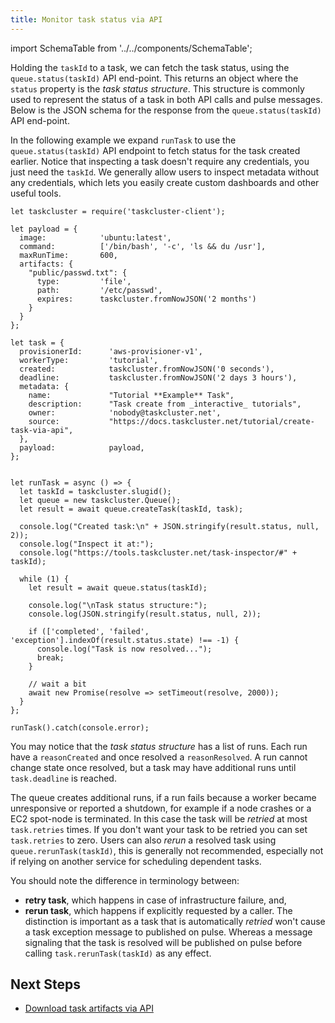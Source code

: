 ```yaml
---
title: Monitor task status via API
---
```

import SchemaTable from '../../components/SchemaTable';

Holding the `taskId` to a task, we can fetch the task status, using the
`queue.status(taskId)` API end-point. This returns an object where the `status`
property is the _task status structure_. This structure is commonly used to
represent the status of a task in both API calls and pulse messages.
Below is the JSON schema for the response from the `queue.status(taskId)`
API end-point.

<SchemaTable url="http://schemas.taskcluster.net/queue/v1/task-status-response.json" />

In the following example we expand `runTask` to use the `queue.status(taskId)`
API endpoint to fetch status for the task created earlier. Notice that
inspecting a task doesn't require any credentials, you just need the `taskId`.
We generally allow users to inspect metadata without any credentials, which
lets you easily create custom dashboards and other useful tools.

```
let taskcluster = require('taskcluster-client');

let payload = {
  image:            'ubuntu:latest',
  command:          ['/bin/bash', '-c', 'ls && du /usr'],
  maxRunTime:       600,
  artifacts: {
    "public/passwd.txt": {
      type:         'file',
      path:         '/etc/passwd',
      expires:      taskcluster.fromNowJSON('2 months')
    }
  }
};

let task = {
  provisionerId:      'aws-provisioner-v1',
  workerType:         'tutorial',
  created:            taskcluster.fromNowJSON('0 seconds'),
  deadline:           taskcluster.fromNowJSON('2 days 3 hours'),
  metadata: {
    name:             "Tutorial **Example** Task",
    description:      "Task create from _interactive_ tutorials",
    owner:            'nobody@taskcluster.net',
    source:           "https://docs.taskcluster.net/tutorial/create-task-via-api",
  },
  payload:            payload,
};


let runTask = async () => {
  let taskId = taskcluster.slugid();
  let queue = new taskcluster.Queue();
  let result = await queue.createTask(taskId, task);

  console.log("Created task:\n" + JSON.stringify(result.status, null, 2));
  console.log("Inspect it at:");
  console.log("https://tools.taskcluster.net/task-inspector/#" + taskId);

  while (1) {
    let result = await queue.status(taskId);

    console.log("\nTask status structure:");
    console.log(JSON.stringify(result.status, null, 2));

    if (['completed', 'failed', 'exception'].indexOf(result.status.state) !== -1) {
      console.log("Task is now resolved...");
      break;
    }

    // wait a bit
    await new Promise(resolve => setTimeout(resolve, 2000));
  }
};

runTask().catch(console.error);
```

You may notice that the _task status structure_ has a list of runs. Each run
have a `reasonCreated` and once resolved a `reasonResolved`. A run cannot
change state once resolved, but a task may have additional runs until
`task.deadline` is reached.

The queue creates additional runs, if a run fails because a worker became
unresponsive or reported a shutdown, for example if a node crashes or a
EC2 spot-node is terminated. In this case the task will be _retried_ at most
`task.retries` times. If you don't want your task to be retried you can set
`task.retries` to zero. Users can also _rerun_ a resolved task using
`queue.rerunTask(taskId)`, this is generally not recommended, especially not if
relying on another service for scheduling dependent tasks.

You should note the difference in terminology between:
 * **retry task**, which happens in case of infrastructure failure, and,
 * **rerun task**, which happens if explicitly requested by a caller.
The distinction is important as a task that is automatically _retried_ won't
cause a task exception message to published on pulse. Whereas a message
signaling that the task is resolved will be published on pulse before
calling `task.rerunTask(taskId)` as any effect.

## Next Steps

- [Download task artifacts via API](download-task-artifacts)
